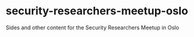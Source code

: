 # security-researchers-meetup-oslo
Sides and other content for the Security Researchers Meetup in Oslo
